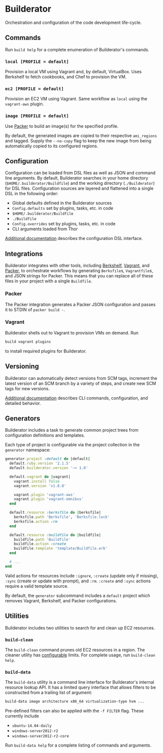# Builderator

Orchestration and configuration of the code development life-cycle.

## Commands

Run `build help` for a complete enumeration of Builderator's commands.

### `local [PROFILE = default]`

Provision a local VM using Vagrant and, by default, VirtualBox. Uses Berkshelf to fetch cookbooks, and Chef to provision the VM.

### `ec2 [PROFILE = default]`

Provision an EC2 VM using Vagrant. Same workflow as `local` using the `vagrant-aws` plugin.

### `image [PROFILE = default]`

Use [Packer](https://www.packer.io) to build an image(s) for the specified profile.

By default, the generated images are copied to their respective `ami_regions` and tagged.  Supply the `--no-copy` flag to keep the new image from being automatically copied to its configured regions.

## Configuration

Configuration can be loaded from DSL files as well as JSON and command line arguments. By default, Builderator searches in your home directory (`$HOME/.builderator/Buildfile`) and the working directory (`./Builderator`) for DSL files. Configuration sources are layered and flattened into a single DSL in the following order:

* Global defaults defined in the Builderator sources
* `Config.defaults` set by plugins, tasks, etc. in code
* `$HOME/.builderator/Buildfile`
* `./Buildfile`
* `Config.overrides` set by plugins, tasks, etc. in code
* CLI arguments loaded from Thor

[Additional documentation](docs/configuration.md) describes the configuration DSL interface.

## Integrations

Builderator integrates with other tools, including [Berkshelf](http://berkshelf.com), [Vagrant](https://www.vagrantup.com/), and [Packer](https://www.packer.io/), to orchestrate workflows by generating `Berksfile`s, `Vagrantfile`s, and JSON strings for Packer. This means that you can replace all of these files in your project with a single `Buildfile`.

### Packer

The Packer integration generates a Packer JSON configuration and passes it to STDIN of `packer build -`.

### Vagrant

Builderator shells out to Vagrant to provision VMs on demand. Run

```sh
build vagrant plugins
```

to install required plugins for Builderator.

## Versioning

Builderator can automatically detect versions from SCM tags, increment the latest version of an SCM branch by a variety of steps, and create new SCM tags for new versions.

[Additional documentation](docs/versioning.md) describes CLI commands, configuration, and detailed behavior.

## Generators

Builderator includes a task to generate common project trees from configuration definitions  and templates.

Each type of project is configurable via the project collection in the `generator` namespace:

```ruby
generator.project :default do |default|
  default.ruby.version '2.1.5'
  default.builderator.version '~> 1.0'

  default.vagrant do |vagrant|
    vagrant.install false
    vagrant.version 'v1.8.0'

    vagrant.plugin 'vagrant-aws'
    vagrant.plugin 'vagrant-omnibus'
  end

  default.resource :berksfile do |berksfile|
    berksfile.path 'Berksfile', 'Berksfile.lock'
    berksfile.action :rm
  end

  default.resource :buildfile do |buildfile|
    buildfile.path 'Buildfile'
    buildfile.action :create
    buildfile.template 'template/Buildfile.erb'
  end

  # ...
end
```

Valid actions for resources include `:ignore`, `:create` (update only if missing), `:sync` (create or update with prompt), and `:rm`. `:create` and `:sync` actions require a valid template source.

By default, the `generator` subcommand includes a `default` project which removes Vagrant, Berkshelf, and Packer configurations.

## Utilities

Builderator includes two utilities to search for and clean up EC2 resources.

### `build-clean`

The `build-clean` command prunes old EC2 resources in a region. The cleaner utility has [configurable](docs/configuration.md#namespace-cleaner) limits. For complete usage, run `build-clean help`.

### `build-data`

The `build-data` utility is a command line interface for Builderator's internal resource lookup API. It has a limited query interface that allows filters to be constructed from a trailing list of argument:

```sh
build-data image architecture x86_64 virtualization-type hvm ...
```

Pre-defined filters can also be applied with the `-f FILTER` flag. These currently include

* `ubuntu-14.04-daily`
* `windows-server2012-r2`
* `windows-server2012-r2-core`

Run `build-data help` for a complete listing of commands and arguments.
